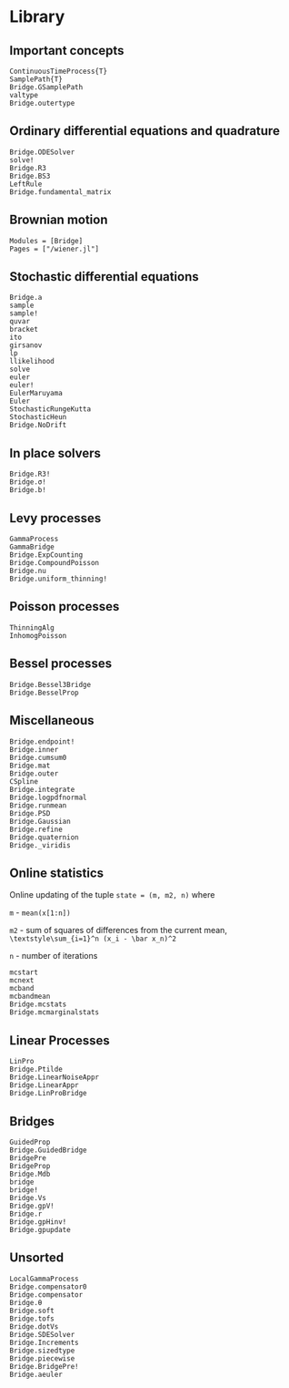 # Library

## Important concepts

```@docs
ContinuousTimeProcess{T}
SamplePath{T}
Bridge.GSamplePath
valtype
Bridge.outertype
```

## Ordinary differential equations and quadrature

```@docs
Bridge.ODESolver
solve!
Bridge.R3
Bridge.BS3
LeftRule
Bridge.fundamental_matrix
```


## Brownian motion

```@autodocs
Modules = [Bridge]
Pages = ["/wiener.jl"]
```

## Stochastic differential equations

```@docs
Bridge.a
sample
sample!
quvar
bracket
ito
girsanov
lp
llikelihood
solve
euler
euler!
EulerMaruyama
Euler
StochasticRungeKutta
StochasticHeun
Bridge.NoDrift
```

## In place solvers
```@docs
Bridge.R3!
Bridge.σ!
Bridge.b!
```

## Levy processes
```@docs
GammaProcess
GammaBridge
Bridge.ExpCounting
Bridge.CompoundPoisson
Bridge.nu
Bridge.uniform_thinning!
```

## Poisson processes
```@docs
ThinningAlg
InhomogPoisson
```

## Bessel processes
```@docs
Bridge.Bessel3Bridge
Bridge.BesselProp
```

## Miscellaneous

```@docs
Bridge.endpoint!
Bridge.inner
Bridge.cumsum0
Bridge.mat
Bridge.outer
CSpline
Bridge.integrate 
Bridge.logpdfnormal
Bridge.runmean
Bridge.PSD
Bridge.Gaussian
Bridge.refine
Bridge.quaternion
Bridge._viridis
```

## Online statistics

Online updating of the tuple `state = (m, m2, n)` where

`m` - `mean(x[1:n])`

`m2` - sum of squares of differences from the current mean, ``\textstyle\sum_{i=1}^n (x_i - \bar x_n)^2``

`n` - number of iterations

```@docs
mcstart
mcnext
mcband
mcbandmean
Bridge.mcstats
Bridge.mcmarginalstats
```

## Linear Processes

```@docs
LinPro
Bridge.Ptilde
Bridge.LinearNoiseAppr
Bridge.LinearAppr
Bridge.LinProBridge
```


## Bridges

```@docs
GuidedProp
Bridge.GuidedBridge
BridgePre
BridgeProp
Bridge.Mdb
bridge
bridge!
Bridge.Vs
Bridge.gpV!
Bridge.r
Bridge.gpHinv!
Bridge.gpupdate
```

## Unsorted

```@docs
LocalGammaProcess
Bridge.compensator0 
Bridge.compensator
Bridge.θ 
Bridge.soft
Bridge.tofs
Bridge.dotVs
Bridge.SDESolver
Bridge.Increments
Bridge.sizedtype
Bridge.piecewise
Bridge.BridgePre!
Bridge.aeuler
```
 